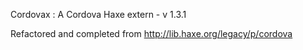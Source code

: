 ﻿Cordovax : A Cordova Haxe extern  -   v 1.3.1

Refactored and completed from http://lib.haxe.org/legacy/p/cordova

